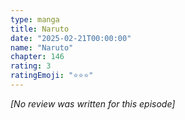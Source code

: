 ```yaml
---
type: manga
title: Naruto
date: "2025-02-21T00:00:00"
name: "Naruto"
chapter: 146
rating: 3
ratingEmoji: "⭐️⭐️⭐️"
---
```


_[No review was written for this episode]_